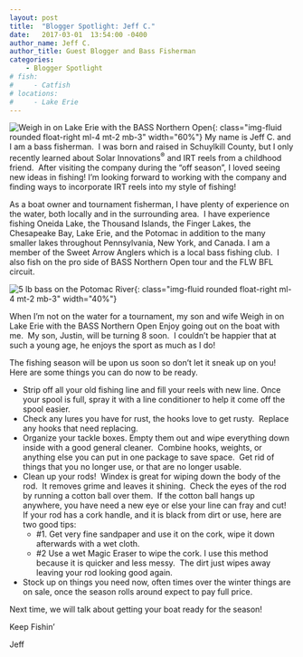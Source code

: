 ```yaml
---
layout: post
title:  "Blogger Spotlight: Jeff C."
date:   2017-03-01  13:54:00 -0400
author_name: Jeff C.
author_title: Guest Blogger and Bass Fisherman
categories: 
    - Blogger Spotlight
# fish: 
#     - Catfish
# locations:
#     - Lake Erie
---
```


![Weigh in on Lake Erie with the BASS Northern Open](/assets/images/pro-staff/jeff_c.jpg){: class="img-fluid rounded float-right ml-4 mt-2 mb-3" width="60%"}
My name is Jeff C. and I am a bass fisherman.  I was born and raised in Schuylkill County, but I only recently learned about Solar Innovations<sup>®</sup> and IRT reels from a childhood friend.  After visiting the company during the “off season”, I loved seeing new ideas in fishing! I’m looking forward to working with the company and finding ways to incorporate IRT reels into my style of fishing!

As a boat owner and tournament fisherman, I have plenty of experience on the water, both locally and in the surrounding area.  I have experience fishing Oneida Lake, the Thousand Islands, the Finger Lakes, the Chesapeake Bay, Lake Erie, and the Potomac in addition to the many smaller lakes throughout Pennsylvania, New York, and Canada. I am a member of the Sweet Arrow Anglers which is a local bass fishing club.  I also fish on the pro side of BASS Northern Open tour and the FLW BFL circuit.

![5 lb bass on the Potomac River](/assets/images/pro-staff/jeff_c_bass.jpg){: class="img-fluid rounded float-right ml-4 mt-2 mb-3" width="40%"}

When I’m not on the water for a tournament, my son and wife Weigh in on Lake Erie with the BASS Northern Open Enjoy going out on the boat with me.  My son, Justin, will be turning 8 soon.  I couldn’t be happier that at such a young age, he enjoys the sport as much as I do!

The fishing season will be upon us soon so don’t let it sneak up on you!  Here are some things you can do now to be ready.
<ul>
	<li>Strip off all your old fishing line and fill your reels with new line. Once your spool is full, spray it with a line conditioner to help it come off the spool easier.</li>
	<li>Check any lures you have for rust, the hooks love to get rusty.  Replace any hooks that need replacing.</li>
	<li>Organize your tackle boxes. Empty them out and wipe everything down inside with a good general cleaner.  Combine hooks, weights, or anything else you can put in one package to save space.  Get rid of things that you no longer use, or that are no longer usable.</li>
	<li>Clean up your rods!  Windex is great for wiping down the body of the rod.  It removes grime and leaves it shining.  Check the eyes of the rod by running a cotton ball over them.  If the cotton ball hangs up anywhere, you have need a new eye or else your line can fray and cut!  If your rod has a cork handle, and it is black from dirt or use, here are two good tips:
<ul>
	<li>#1. Get very fine sandpaper and use it on the cork, wipe it down afterwards with a wet cloth.</li>
	<li>#2 Use a wet Magic Eraser to wipe the cork. I use this method because it is quicker and less messy.  The dirt just wipes away leaving your rod looking good again.</li>
</ul>
</li>
	<li>Stock up on things you need now, often times over the winter things are on sale, once the season rolls around expect to pay full price.</li>
</ul>
Next time, we will talk about getting your boat ready for the season!

Keep Fishin’

Jeff

[^1]: 5 lb bass on the Potomac River